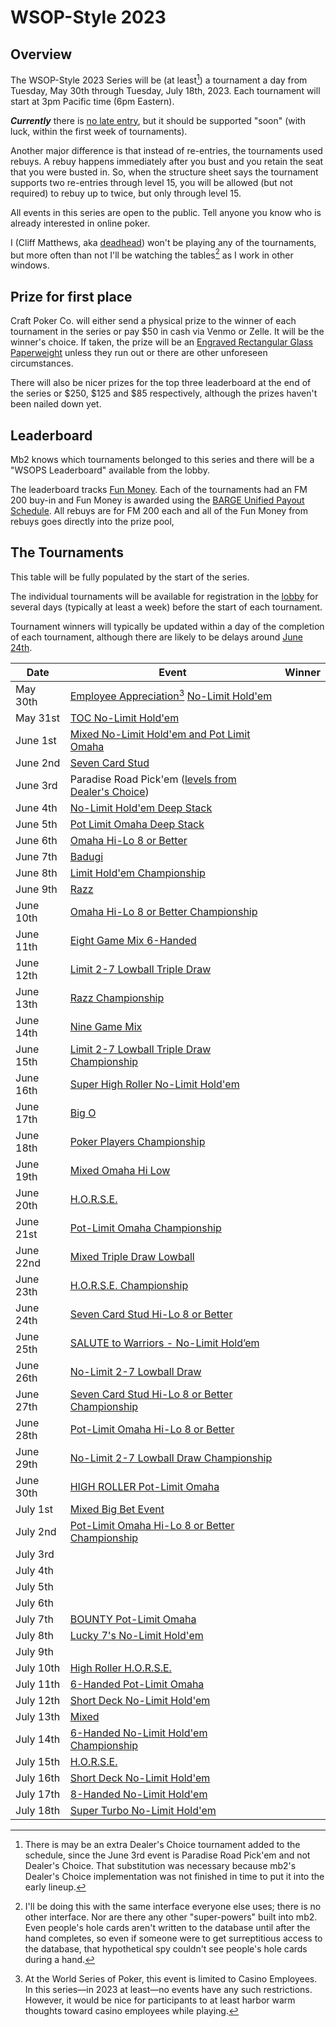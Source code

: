 # WSOP-Style 2023

## Overview

The WSOP-Style 2023 Series will be (at least[^1]) a tournament a day from
Tuesday, May 30th through Tuesday, July 18th, 2023.  Each tournament will
start at 3pm Pacific time (6pm Eastern).

_**Currently**_ there is [no late
entry](https://github.com/ctm/mb2-doc/issues/183), but it should be
supported "soon" (with luck, within the first week of
tournaments).

Another major difference is that instead of re-entries, the
tournaments used rebuys.  A rebuy happens immediately after you bust
and you retain the seat that you were busted in.  So, when the
structure sheet says the tournament supports two re-entries through
level 15, you will be allowed (but not required) to rebuy up to twice,
but only through level 15.

All events in this series are open to the public. Tell anyone you know who
is already interested in online poker.

I (Cliff Matthews, aka [deadhead](https://ctm.github.io/docs/yld/))
won't be playing any of the tournaments, but more often than not I'll
be watching the tables[^2] as I work in other windows.


## Prize for first place

Craft Poker Co. will either send a physical prize to the winner of
each tournament in the series or pay $50 in cash via Venmo or
Zelle. It will be the winner's choice. If taken, the prize will be an
[Engraved Rectangular Glass
Paperweight](https://www.trophies2go.com/engraved-rettangolo-glass-paperweight.html)
unless they run out or there are other unforeseen circumstances.

There will also be nicer prizes for the top three leaderboard at the
end of the series or $250, $125 and $85 respectively, although the
prizes haven't been nailed down yet.

## Leaderboard

Mb2 knows which tournaments belonged to this series and there will be a
"WSOPS Leaderboard" available from the lobby.

The leaderboard tracks [Fun Money](../fun_money.md).  Each of the tournaments
had an FM 200 buy-in and Fun Money is awarded using the [BARGE Unified Payout
Schedule](../barge/payouts.md). All rebuys are for FM 200 each and all of
the Fun Money from rebuys goes directly into the prize pool,

## The Tournaments

This table will be fully populated by the start of the series.

The
individual tournaments will be available for registration in the
[lobby](https://ctm.github.io/docs/players_manual/lobby.html) for
several days (typically at least a week) before the start of each
tournament.

Tournament winners will typically be updated within a day
of the completion of each tournament, although there are likely to be
delays around [June 24th](https://www.wser.org/).

|Date|Event|Winner|
|--|--|-|
|May 30th|[Employee Appreciation](https://www.wsop.com/pdfs/structuresheets/structure_5219_21666.pdf)[^3] [ No-Limit Hold'em](https://www.wsop.com/pdfs/structuresheets/structure_5219_21666.pdf)||
|May 31st|[TOC No-Limit Hold'em](https://www.wsop.com/pdfs/structuresheets/structure_5219_21669.pdf)||
|June 1st|[Mixed No-Limit Hold'em and Pot Limit Omaha](https://www.wsop.com/pdfs/structuresheets/structure_5219_21671.pdf)||
|June 2nd|[Seven Card Stud](https://www.wsop.com/pdfs/structuresheets/structure_5219_21674.pdf)||
|June 3rd|Paradise Road Pick'em ([levels from Dealer's Choice](https://www.wsop.com/pdfs/structuresheets/structure_5219_21675.pdf))||
|June 4th|[No-Limit Hold'em Deep Stack](https://www.wsop.com/pdfs/structuresheets/structure_5219_21676.pdf)||
|June 5th|[Pot Limit Omaha Deep Stack](https://www.wsop.com/pdfs/structuresheets/structure_5219_21678.pdf)||
|June 6th|[Omaha Hi-Lo 8 or Better](https://www.wsop.com/pdfs/structuresheets/structure_5219_21682.pdf)||
|June 7th|[Badugi](https://www.wsop.com/pdfs/structuresheets/structure_5219_21685.pdf)||
|June 8th|[Limit Hold'em Championship](https://www.wsop.com/pdfs/structuresheets/structure_5219_21687.pdf)||
|June 9th|[Razz](https://www.wsop.com/pdfs/structuresheets/structure_5219_21689.pdf)||
|June 10th|[Omaha Hi-Lo 8 or Better Championship](https://www.wsop.com/pdfs/structuresheets/structure_5219_21690.pdf)||
|June 11th|[Eight Game Mix 6-Handed](https://www.wsop.com/pdfs/structuresheets/structure_5219_21692.pdf)||
|June 12th|[Limit 2-7 Lowball Triple Draw](https://www.wsop.com/pdfs/structuresheets/structure_5219_21695.pdf)||
|June 13th|[Razz Championship](https://www.wsop.com/pdfs/structuresheets/structure_5219_21698.pdf)||
|June 14th|[Nine Game Mix](https://www.wsop.com/pdfs/structuresheets/structure_5219_21701.pdf)||
|June 15th|[Limit 2-7 Lowball Triple Draw Championship](https://www.wsop.com/pdfs/structuresheets/structure_5219_21703.pdf)||
|June 16th|[Super High Roller No-Limit Hold'em](https://www.wsop.com/pdfs/structuresheets/structure_5219_21705.pdf)||
|June 17th|[Big O](https://www.wsop.com/pdfs/structuresheets/structure_5219_21706.pdf)||
|June 18th|[Poker Players Championship](https://www.wsop.com/pdfs/structuresheets/structure_5219_21708.pdf)||
|June 19th|[Mixed Omaha Hi Low](https://www.wsop.com/pdfs/structuresheets/structure_5219_21710.pdf)||
|June 20th|[H.O.R.S.E.](https://www.wsop.com/pdfs/structuresheets/structure_5219_21712.pdf)||
|June 21st|[Pot-Limit Omaha Championship](https://www.wsop.com/pdfs/structuresheets/structure_5219_21715.pdf)||
|June 22nd|[Mixed Triple Draw Lowball ](https://www.wsop.com/pdfs/structuresheets/structure_5219_21717.pdf)||
|June 23th|[H.O.R.S.E. Championship](https://www.wsop.com/pdfs/structuresheets/structure_5219_21719.pdf)||
|June 24th|[Seven Card Stud Hi-Lo 8 or Better](https://www.wsop.com/pdfs/structuresheets/structure_5219_21720.pdf)||
|June 25th|[SALUTE to Warriors - No-Limit Hold’em](https://www.wsop.com/pdfs/structuresheets/structure_5219_21721.pdf)||
|June 26th|[No-Limit 2-7 Lowball Draw](https://www.wsop.com/pdfs/structuresheets/structure_5219_21725.pdf)||
|June 27th|[Seven Card Stud Hi-Lo 8 or Better Championship](https://www.wsop.com/pdfs/structuresheets/structure_5219_21728.pdf)||
|June 28th|[Pot-Limit Omaha Hi-Lo 8 or Better](https://www.wsop.com/pdfs/structuresheets/structure_5219_21731.pdf)||
|June 29th|[No-Limit 2-7 Lowball Draw Championship](https://www.wsop.com/pdfs/structuresheets/structure_5219_21734.pdf)||
|June 30th|[HIGH ROLLER Pot-Limit Omaha](https://www.wsop.com/pdfs/structuresheets/structure_5219_21736.pdf)||
|July 1st|[Mixed Big Bet Event](https://www.wsop.com/pdfs/structuresheets/structure_5219_21738.pdf)||
|July 2nd|[Pot-Limit Omaha Hi-Lo 8 or Better Championship](https://www.wsop.com/pdfs/structuresheets/structure_5219_21740.pdf)||
|July 3rd|[]()||
|July 4th|[]()||
|July 5th|[]()||
|July 6th|[]()||
|July 7th|[BOUNTY Pot-Limit Omaha](https://www.wsop.com/pdfs/structuresheets/structure_5219_21743.pdf)||
|July 8th|[Lucky 7's No-Limit Hold'em](https://www.wsop.com/pdfs/structuresheets/structure_5219_21742.pdf)||
|July 9th|[]()||
|July 10th|[High Roller H.O.R.S.E.](https://www.wsop.com/pdfs/structuresheets/structure_5219_21745.pdf)||
|July 11th|[6-Handed Pot-Limit Omaha](https://www.wsop.com/pdfs/structuresheets/structure_5219_21747.pdf)||
|July 12th|[Short Deck No-Limit Hold'em](https://www.wsop.com/pdfs/structuresheets/structure_5219_21748.pdf)||
|July 13th|[Mixed](https://www.wsop.com/pdfs/structuresheets/structure_5219_21752.pdf)||
|July 14th|[6-Handed No-Limit Hold'em Championship](https://www.wsop.com/pdfs/structuresheets/structure_5219_21755.pdf)||
|July 15th|[H.O.R.S.E.](https://www.wsop.com/pdfs/structuresheets/structure_5219_21756.pdf)||
|July 16th|[Short Deck No-Limit Hold'em](https://www.wsop.com/pdfs/structuresheets/structure_5219_21758.pdf)||
|July 17th|[8-Handed No-Limit Hold'em](https://www.wsop.com/pdfs/structuresheets/structure_5219_21759.pdf)||
|July 18th|[Super Turbo No-Limit Hold'em](https://www.wsop.com/pdfs/structuresheets/structure_5219_21760.pdf)||

[^1]: There is may be an extra Dealer's Choice tournament added to the
schedule, since the June 3rd event is Paradise Road Pick'em and not
Dealer's Choice.  That substitution was necessary because mb2's
Dealer's Choice implementation was not finished in time to put it into
the early lineup.

[^2]: I'll be doing this with the same interface everyone else uses;
there is no other interface. Nor are there any other "super-powers"
built into mb2.  Even people's hole cards aren't written to the
database until after the hand completes, so even if someone were to
get surreptitious access to the database, that hypothetical spy
couldn't see people's hole cards during a hand.

[^3]: At the World Series of Poker, this event is limited to Casino
Employees.  In this series&mdash;in 2023 at least&mdash;no events have
any such restrictions.  However, it would be nice for participants to
at least harbor warm thoughts toward casino employees while playing.
